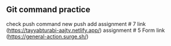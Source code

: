 ## Git command practice
check push command
new push
add assignment # 7 link (https://tayyabturabi-aajtv.netlify.app/)
assignment # 5 Form link (https://general-action.surge.sh/)
 
